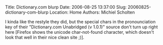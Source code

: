 Title: Dictionary.com blurp
Date: 2006-08-25 13:37:00
Slug: 20060825-dictionary-com-blurp
Location: Home
Authors: Michiel Scholten

<p>I kinda like the restyle they did, but the special chars in the pronounciation key of their "Dictionary.com Unabridged (v 1.0.1)" source don't turn up right here [Firefox shows the unicode char-not-found character, which doesn't look that well in their nice clean site ;)].</p>